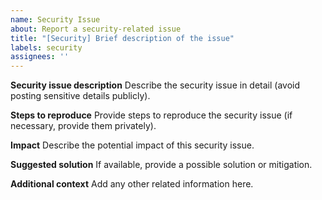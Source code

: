 ```yaml
---
name: Security Issue
about: Report a security-related issue
title: "[Security] Brief description of the issue"
labels: security
assignees: ''
---
```


**Security issue description**
Describe the security issue in detail (avoid posting sensitive details publicly).

**Steps to reproduce**
Provide steps to reproduce the security issue (if necessary, provide them privately).

**Impact**
Describe the potential impact of this security issue.

**Suggested solution**
If available, provide a possible solution or mitigation.

**Additional context**
Add any other related information here.
